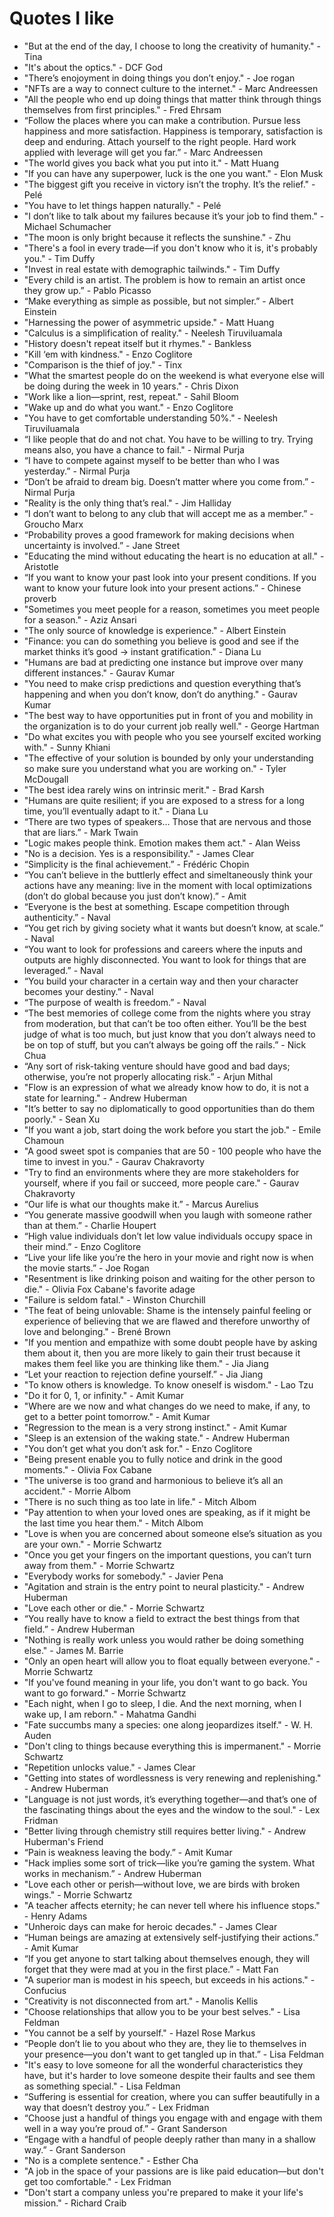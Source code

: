# Quotes I like

- "But at the end of the day, I choose to long the creativity of humanity." - Tina
- "It's about the optics." - DCF God
- "There’s enojoyment in doing things you don’t enjoy." - Joe rogan
- "NFTs are a way to connect culture to the internet." - Marc Andreessen
- "All the people who end up doing things that matter think through things themselves from first principles." - Fred Ehrsam
- “Follow the places where you can make a contribution. Pursue less happiness and more satisfaction. Happiness is temporary, satisfaction is deep and enduring. Attach yourself to the right people. Hard work applied with leverage will get you far.” - Marc Andreessen
- "The world gives you back what you put into it." - Matt Huang
- "If you can have any superpower, luck is the one you want." - Elon Musk
- "The biggest gift you receive in victory isn’t the trophy. It’s the relief." - Pelé
- "You have to let things happen naturally." - Pelé
- "I don’t like to talk about my failures because it’s your job to find them." - Michael Schumacher
- "The moon is only bright because it reflects the sunshine." - Zhu
- "There's a fool in every trade—if you don't know who it is, it's probably you." - Tim Duffy
- "Invest in real estate with demographic tailwinds." - Tim Duffy
- "Every child is an artist. The problem is how to remain an artist once they grow up.” - Pablo Picasso
- “Make everything as simple as possible, but not simpler.” - Albert Einstein
- "Harnessing the power of asymmetric upside." - Matt Huang
- "Calculus is a simplification of reality." - Neelesh Tiruviluamala
- "History doesn't repeat itself but it rhymes." - Bankless
- "Kill ‘em with kindness." - Enzo Coglitore
- "Comparison is the thief of joy." - Tinx
- "What the smartest people do on the weekend is what everyone else will be doing during the week in 10 years." - Chris Dixon
- "Work like a lion—sprint, rest, repeat." - Sahil Bloom
- "Wake up and do what you want." - Enzo Coglitore
- "You have to get comfortable understanding 50%." - Neelesh Tiruviluamala
- “I like people that do and not chat. You have to be willing to try. Trying means also, you have a chance to fail." - Nirmal Purja
- “I have to compete against myself to be better than who I was yesterday.” - Nirmal Purja
- “Don’t be afraid to dream big. Doesn’t matter where you come from.” - Nirmal Purja
- "Reality is the only thing that’s real." - Jim Halliday
- “I don’t want to belong to any club that will accept me as a member.” - Groucho Marx
- “Probability proves a good framework for making decisions when uncertainty is involved.” - Jane Street
- "Educating the mind without educating the heart is no education at all." - Aristotle
- “If you want to know your past look into your present conditions. If you want to know your future look into your present actions.” - Chinese proverb
- "Sometimes you meet people for a reason, sometimes you meet people for a season." - Aziz Ansari
- "The only source of knowledge is experience." - Albert Einstein
- "Finance: you can do something you believe is good and see if the market thinks it’s good -> instant gratification." - Diana Lu
- "Humans are bad at predicting one instance but improve over many different instances." - Gaurav Kumar
- "You need to make crisp predictions and question everything that’s happening and when you don’t know, don’t do anything." - Gaurav Kumar
- "The best way to have opportunities put in front of you and mobility in the organization is to do your current job really well." - George Hartman
- "Do what excites you with people who you see yourself excited working with." - Sunny Khiani
- "The effective of your solution is bounded by only your understanding so make sure you understand what you are working on." - Tyler McDougall
- "The best idea rarely wins on intrinsic merit." - Brad Karsh
- "Humans are quite resilient; if you are exposed to a stress for a long time, you’ll eventually adapt to it." - Diana Lu
- “There are two types of speakers… Those that are nervous and those that are liars.” - Mark Twain
- "Logic makes people think. Emotion makes them act." - Alan Weiss
- "No is a decision. Yes is a responsibility." - James Clear
- “Simplicity is the final achievement.” - Frédéric Chopin
- “You can’t believe in the buttlerly effect and simeltaneously think your actions have any meaning: live in the moment with local optimizations (don’t do global because you just don’t know).” - Amit
- “Everyone is the best at something. Escape competition through authenticity.” - Naval
- “You get rich by giving society what it wants but doesn’t know, at scale.” - Naval
- “You want to look for professions and careers where the inputs and outputs are highly disconnected. You want to look for things that are leveraged.” - Naval
- “You build your character in a certain way and then your character becomes your destiny.” - Naval
- “The purpose of wealth is freedom.” - Naval
- “The best memories of college come from the nights where you stray from moderation, but that can’t be too often either. You’ll be the best judge of what is too much, but just know that you don’t always need to be on top of stuff, but you can’t always be going off the rails.” - Nick Chua
- “Any sort of risk-taking venture should have good and bad days; otherwise, you’re not properly allocating risk.” - Arjun Mithal
- "Flow is an expression of what we already know how to do, it is not a state for learning." - Andrew Huberman
- "It’s better to say no diplomatically to good opportunities than do them poorly." - Sean Xu
- "If you want a job, start doing the work before you start the job." - Emile Chamoun
- "A good sweet spot is companies that are 50 - 100 people who have the time to invest in you." - Gaurav Chakravorty
- "Try to find an environments where they are more stakeholders for yourself, where if you fail or succeed, more people care." - Gaurav Chakravorty
- “Our life is what our thoughts make it.” - Marcus Aurelius
- “You generate massive goodwill when you laugh with someone rather than at them.” - Charlie Houpert
- “High value individuals don’t let low value individuals occupy space in their mind.” - Enzo Coglitore
- “Live your life like you’re the hero in your movie and right now is when the movie starts.” - Joe Rogan
- "Resentment is like drinking poison and waiting for the other person to die." - Olivia Fox Cabane's favorite adage
- "Failure is seldom fatal." - Winston Churchill
- "The feat of being unlovable: Shame is the intensely painful feeling or experience of believing that we are flawed and therefore unworthy of love and belonging." - Brené Brown
- "If you mention and empathize with some doubt people have by asking them about it, then you are more likely to gain their trust because it makes them feel like you are thinking like them." - Jia Jiang
- “Let your reaction to rejection define yourself.” - Jia Jiang
- "To know others is knowledge. To know oneself is wisdom." - Lao Tzu
- "Do it for 0, 1, or infinity." - Amit Kumar
- "Where are we now and what changes do we need to make, if any, to get to a better point tomorrow." - Amit Kumar
- "Regression to the mean is a very strong instinct." - Amit Kumar
- "Sleep is an extension of the waking state." - Andrew Huberman
- "You don’t get what you don’t ask for." - Enzo Coglitore
- "Being present enable you to fully notice and drink in the good moments." - Olivia Fox Cabane
- "The universe is too grand and harmonious to believe it’s all an accident." - Morrie Albom
- "There is no such thing as too late in life." - Mitch Albom
- "Pay attention to when your loved ones are speaking, as if it might be the last time you hear them." - Mitch Albom
- "Love is when you are concerned about someone else’s situation as you are your own." - Morrie Schwartz
- "Once you get your fingers on the important questions, you can’t turn away from them." - Morrie Schwartz
- "Everybody works for somebody." - Javier Pena
- "Agitation and strain is the entry point to neural plasticity." - Andrew Huberman
- "Love each other or die." - Morrie Schwartz
- “You really have to know a field to extract the best things from that field.” - Andrew Huberman
- "Nothing is really work unless you would rather be doing something else." - James M. Barrie
- "Only an open heart will allow you to float equally between everyone." - Morrie Schwartz
- "If you've found meaning in your life, you don't want to go back. You want to go forward." - Morrie Schwartz
- "Each night, when I go to sleep, I die. And the next morning, when I wake up, I am reborn." - Mahatma Gandhi
- "Fate succumbs many a species: one along jeopardizes itself." - W. H. Auden
- "Don't cling to things because everything this is impermanent." - Morrie Schwartz
- "Repetition unlocks value." - James Clear
- "Getting into states of wordlessness is very renewing and replenishing." - Andrew Huberman
- "Language is not just words, it’s everything together—and that’s one of the fascinating things about the eyes and the window to the soul." - Lex Fridman
- "Better living through chemistry still requires better living." - Andrew Huberman's Friend
- “Pain is weakness leaving the body.” - Amit Kumar
- "Hack implies some sort of trick—like you’re gaming the system. What works in mechanism.” - Andrew Huberman
- "Love each other or perish—without love, we are birds with broken wings." - Morrie Schwartz
- "A teacher affects eternity; he can never tell where his influence stops." - Henry Adams
- "Unheroic days can make for heroic decades." - James Clear
- “Human beings are amazing at extensively self-justifying their actions.” - Amit Kumar
- “If you get anyone to start talking about themselves enough, they will forget that they were mad at you in the first place.” - Matt Fan
- "A superior man is modest in his speech, but exceeds in his actions." - Confucius
- "Creativity is not disconnected from art." - Manolis Kellis
- "Choose relationships that allow you to be your best selves." - Lisa Feldman
- "You cannot be a self by yourself." - Hazel Rose Markus
- “People don’t lie to you about who they are, they lie to themselves in your presence—you don't want to get tangled up in that.” - Lisa Feldman
- "It's easy to love someone for all the wonderful characteristics they have, but it's harder to love someone despite their faults and see them as something special." - Lisa Feldman
- “Suffering is essential for creation, where you can suffer beautifully in a way that doesn’t destroy you.” - Lex Fridman
- “Choose just a handful of things you engage with and engage with them well in a way you’re proud of.” - Grant Sanderson
- “Engage with a handful of people deeply rather than many in a shallow way.” - Grant Sanderson
- "No is a complete sentence." - Esther Cha
- "A job in the space of your passions are is like paid education—but don't get too comfortable." - Lex Fridman
- "Don't start a company unless you're prepared to make it your life's mission." - Richard Craib
